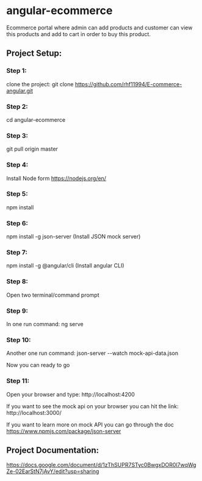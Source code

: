 # angular-ecommerce

Ecommerce portal where admin can add products and customer can view this products and add to cart in order to buy this product.


## Project Setup:

### Step 1:  
clone the project: git clone https://github.com/rhf11994/E-commerce-angular.git
### Step 2: 
cd angular-ecommerce
### Step 3: 
git pull origin master

### Step 4:
Install Node form https://nodejs.org/en/

### Step 5: 
npm install

### Step 6: 
npm install -g json-server (Install JSON mock server)

### Step 7: 
npm install -g @angular/cli  (Install angular CLI)

### Step 8: 
Open two terminal/command prompt

### Step 9: 
In one run command: ng serve

### Step 10:
Another one run command: json-server --watch mock-api-data.json

Now you can ready to go

### Step 11: 
Open your browser and type: http://localhost:4200

If you want to see the mock api on your browser you can hit the link: http://localhost:3000/

If you want to learn more on mock API you can go through the doc https://www.npmjs.com/package/json-server

## Project Documentation:
https://docs.google.com/document/d/1zThSUPR7STyc0BwgxDOR0l7wqWgZe-02EarStN7jAvY/edit?usp=sharing
